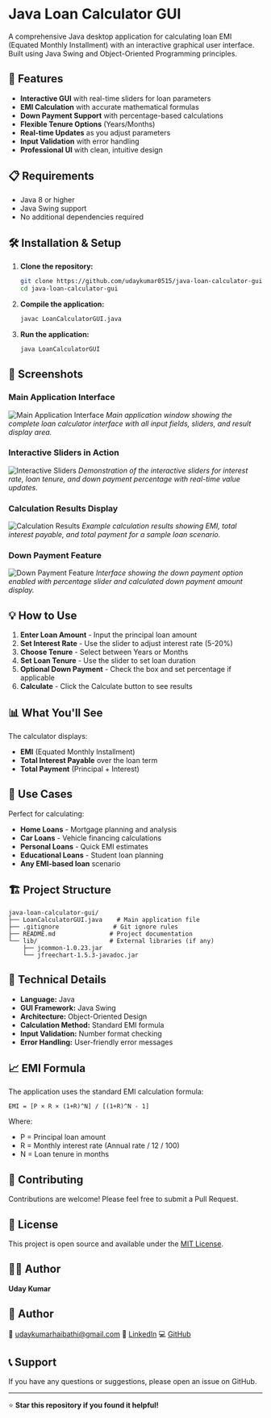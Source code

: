 # Java Loan Calculator GUI

A comprehensive Java desktop application for calculating loan EMI (Equated Monthly Installment) with an interactive graphical user interface. Built using Java Swing and Object-Oriented Programming principles.

## 🚀 Features

- **Interactive GUI** with real-time sliders for loan parameters
- **EMI Calculation** with accurate mathematical formulas
- **Down Payment Support** with percentage-based calculations
- **Flexible Tenure Options** (Years/Months)
- **Real-time Updates** as you adjust parameters
- **Input Validation** with error handling
- **Professional UI** with clean, intuitive design

## 📋 Requirements

- Java 8 or higher
- Java Swing support
- No additional dependencies required

## 🛠️ Installation & Setup

1. **Clone the repository:**
   ```bash
   git clone https://github.com/udaykumar0515/java-loan-calculator-gui.git
   cd java-loan-calculator-gui
   ```

2. **Compile the application:**
   ```bash
   javac LoanCalculatorGUI.java
   ```

3. **Run the application:**
   ```bash
   java LoanCalculatorGUI
   ```

## 📸 Screenshots

### Main Application Interface
![Main Application Interface](screenshots/main-interface.png)
*Main application window showing the complete loan calculator interface with all input fields, sliders, and result display area.*

### Interactive Sliders in Action
![Interactive Sliders](screenshots/sliders-demo.png)
*Demonstration of the interactive sliders for interest rate, loan tenure, and down payment percentage with real-time value updates.*

### Calculation Results Display
![Calculation Results](screenshots/results-display.png)
*Example calculation results showing EMI, total interest payable, and total payment for a sample loan scenario.*

### Down Payment Feature
![Down Payment Feature](screenshots/down-payment-feature.png)
*Interface showing the down payment option enabled with percentage slider and calculated down payment amount display.*

## 💡 How to Use

1. **Enter Loan Amount** - Input the principal loan amount
2. **Set Interest Rate** - Use the slider to adjust interest rate (5-20%)
3. **Choose Tenure** - Select between Years or Months
4. **Set Loan Tenure** - Use the slider to set loan duration
5. **Optional Down Payment** - Check the box and set percentage if applicable
6. **Calculate** - Click the Calculate button to see results

## 📊 What You'll See

The calculator displays:
- **EMI** (Equated Monthly Installment)
- **Total Interest Payable** over the loan term
- **Total Payment** (Principal + Interest)

## 🎯 Use Cases

Perfect for calculating:
- **Home Loans** - Mortgage planning and analysis
- **Car Loans** - Vehicle financing calculations
- **Personal Loans** - Quick EMI estimates
- **Educational Loans** - Student loan planning
- **Any EMI-based loan** scenario

## 🏗️ Project Structure

```
java-loan-calculator-gui/
├── LoanCalculatorGUI.java    # Main application file
├── .gitignore               # Git ignore rules
├── README.md               # Project documentation
└── lib/                    # External libraries (if any)
    ├── jcommon-1.0.23.jar
    └── jfreechart-1.5.3-javadoc.jar
```

## 🔧 Technical Details

- **Language:** Java
- **GUI Framework:** Java Swing
- **Architecture:** Object-Oriented Design
- **Calculation Method:** Standard EMI formula
- **Input Validation:** Number format checking
- **Error Handling:** User-friendly error messages

## 📈 EMI Formula

The application uses the standard EMI calculation formula:

```
EMI = [P × R × (1+R)^N] / [(1+R)^N - 1]
```

Where:
- P = Principal loan amount
- R = Monthly interest rate (Annual rate / 12 / 100)
- N = Loan tenure in months

## 🤝 Contributing

Contributions are welcome! Please feel free to submit a Pull Request.

## 📝 License

This project is open source and available under the [MIT License](LICENSE).

## 👨‍💻 Author

**Uday Kumar**
## 👤 Author

📧 [udaykumarhaibathi@gmail.com](mailto:udaykumarhaibathi@gmail.com)
🔗 [LinkedIn](https://linkedin.com/in/uday-kumar-haibathi-311b66322)
💻 [GitHub](https://github.com/udaykumar0515)

## 📞 Support

If you have any questions or suggestions, please open an issue on GitHub.

---

⭐ **Star this repository if you found it helpful!**
